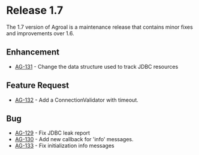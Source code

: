 # Release 1.7
The 1.7 version of Agroal is a maintenance release that contains minor fixes and improvements over 1.6.

## Enhancement
* [AG-131](https://issues.jboss.org/browse/AG-131) - Change the data structure used to track JDBC resources

## Feature Request
* [AG-132](https://issues.jboss.org/browse/AG-132) - Add a ConnectionValidator with timeout.

## Bug
* [AG-129](https://issues.jboss.org/browse/AG-129) - Fix JDBC leak report
* [AG-130](https://issues.jboss.org/browse/AG-130) - Add new callback for 'info' messages.
* [AG-133](https://issues.jboss.org/browse/AG-133) - Fix initialization info messages
